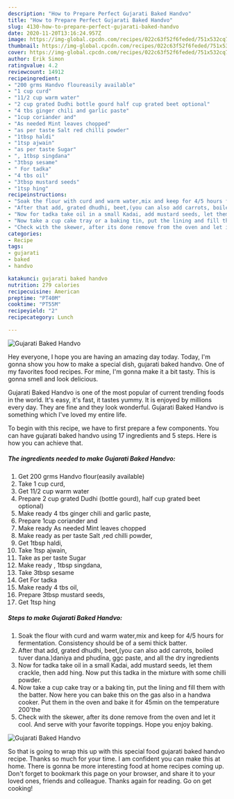 ```yaml
---
description: "How to Prepare Perfect Gujarati Baked Handvo"
title: "How to Prepare Perfect Gujarati Baked Handvo"
slug: 4130-how-to-prepare-perfect-gujarati-baked-handvo
date: 2020-11-20T13:16:24.957Z
image: https://img-global.cpcdn.com/recipes/022c63f52f6feded/751x532cq70/gujarati-baked-handvo-recipe-main-photo.jpg
thumbnail: https://img-global.cpcdn.com/recipes/022c63f52f6feded/751x532cq70/gujarati-baked-handvo-recipe-main-photo.jpg
cover: https://img-global.cpcdn.com/recipes/022c63f52f6feded/751x532cq70/gujarati-baked-handvo-recipe-main-photo.jpg
author: Erik Simon
ratingvalue: 4.2
reviewcount: 14912
recipeingredient:
- "200 grms Handvo floureasily available"
- "1 cup curd"
- "11/2 cup warm water"
- "2 cup grated Dudhi bottle gourd half cup grated beet optional"
- "4 tbs ginger chili and garlic paste"
- "1cup coriander and"
- "As needed Mint leaves chopped"
- "as per taste Salt red chilli powder"
- "1tbsp haldi"
- "1tsp ajwain"
- "as per taste Sugar"
- ", 1tbsp singdana"
- "3tbsp sesame"
- " For tadka"
- "4 tbs oil"
- "3tbsp mustard seeds"
- "1tsp hing"
recipeinstructions:
- "Soak the flour with curd and warm water,mix and keep for 4/5 hours for fermentation. Consistency should be of a semi thick batter."
- "After that add, grated dhudhi, beet,(you can also add carrots, boiled tuver dana.)daniya and phudina, ggc paste, and all the dry ingredients"
- "Now for tadka take oil in a small Kadai, add mustard seeds, let them crackle, then add hing. Now put this tadka in the mixture with some chilli powder."
- "Now take a cup cake tray or a baking tin, put the lining and fill them with the batter. Now here you can bake this on the gas also in a handwa cooker. Put them in the oven and bake it for 45min on the temperature 200&#39;the"
- "Check with the skewer, after its done remove from the oven and let it cool. And serve with your favorite toppings. Hope you enjoy baking."
categories:
- Recipe
tags:
- gujarati
- baked
- handvo

katakunci: gujarati baked handvo 
nutrition: 279 calories
recipecuisine: American
preptime: "PT40M"
cooktime: "PT55M"
recipeyield: "2"
recipecategory: Lunch

---
```



![Gujarati Baked Handvo](https://img-global.cpcdn.com/recipes/022c63f52f6feded/751x532cq70/gujarati-baked-handvo-recipe-main-photo.jpg)

Hey everyone, I hope you are having an amazing day today. Today, I'm gonna show you how to make a special dish, gujarati baked handvo. One of my favorites food recipes. For mine, I'm gonna make it a bit tasty. This is gonna smell and look delicious.

Gujarati Baked Handvo is one of the most popular of current trending foods in the world. It's easy, it's fast, it tastes yummy. It is enjoyed by millions every day. They are fine and they look wonderful. Gujarati Baked Handvo is something which I've loved my entire life.




To begin with this recipe, we have to first prepare a few components. You can have gujarati baked handvo using 17 ingredients and 5 steps. Here is how you can achieve that.

<!--inarticleads1-->

##### The ingredients needed to make Gujarati Baked Handvo:

1. Get 200 grms Handvo flour(easily available)
1. Take 1 cup curd,
1. Get 11/2 cup warm water
1. Prepare 2 cup grated Dudhi (bottle gourd), half cup grated beet optional)
1. Make ready 4 tbs ginger chili and garlic paste,
1. Prepare 1cup coriander and
1. Make ready As needed Mint leaves chopped
1. Make ready as per taste Salt ,red chilli powder,
1. Get 1tbsp haldi,
1. Take 1tsp ajwain,
1. Take as per taste Sugar
1. Make ready , 1tbsp singdana,
1. Take 3tbsp sesame
1. Get  For tadka
1. Make ready 4 tbs oil,
1. Prepare 3tbsp mustard seeds,
1. Get 1tsp hing




<!--inarticleads2-->

##### Steps to make Gujarati Baked Handvo:

1. Soak the flour with curd and warm water,mix and keep for 4/5 hours for fermentation. Consistency should be of a semi thick batter.
1. After that add, grated dhudhi, beet,(you can also add carrots, boiled tuver dana.)daniya and phudina, ggc paste, and all the dry ingredients
1. Now for tadka take oil in a small Kadai, add mustard seeds, let them crackle, then add hing. Now put this tadka in the mixture with some chilli powder.
1. Now take a cup cake tray or a baking tin, put the lining and fill them with the batter. Now here you can bake this on the gas also in a handwa cooker. Put them in the oven and bake it for 45min on the temperature 200&#39;the
1. Check with the skewer, after its done remove from the oven and let it cool. And serve with your favorite toppings. Hope you enjoy baking.
<img src="//assets-global.cpcdn.com/assets/icons/button_play-2c75c40dde080a61004c1f40b05d8f140eaff45d7e9e6481dc71c63d2e7c4909.png" alt="Gujarati Baked Handvo">



So that is going to wrap this up with this special food gujarati baked handvo recipe. Thanks so much for your time. I am confident you can make this at home. There is gonna be more interesting food at home recipes coming up. Don't forget to bookmark this page on your browser, and share it to your loved ones, friends and colleague. Thanks again for reading. Go on get cooking!
